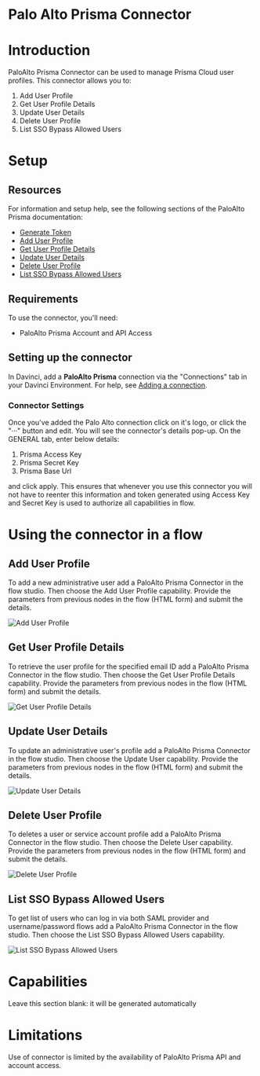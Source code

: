 # Palo Alto Prisma Connector


# Introduction

PaloAlto Prisma Connector can be used to manage Prisma Cloud user profiles. This connector allows you to:

1. Add User Profile
2. Get User Profile Details
3. Update User Details
4. Delete User Profile
5. List SSO Bypass Allowed Users

# Setup

## Resources

For information and setup help, see the following sections of the PaloAlto Prisma documentation:

- [Generate Token](https://api3.prismacloud.io/login)
- [Add User Profile](https://prisma.pan.dev/api/cloud/cspm/user-profile#operation/add-user-v2)
- [Get User Profile Details](https://prisma.pan.dev/api/cloud/cspm/user-profile#operation/get-user-profile-v2)
- [Update User Details](https://prisma.pan.dev/api/cloud/cspm/user-profile#operation/update-profile-v2)
- [Delete User Profile](https://prisma.pan.dev/api/cloud/cspm/user-profile#operation/delete-user)
- [List SSO Bypass Allowed Users](https://prisma.pan.dev/api/cloud/cspm/user-profile#operation/get-sso-bypass-allowed-users)

## Requirements

To use the connector, you'll need:

- PaloAlto Prisma Account and API Access

## Setting up the connector

In Davinci, add a **PaloAlto Prisma** connection via the "Connections" tab in your Davinci Environment. For help, see [Adding a connection](https://docs.google.com/document/d/1Sc9tD5tn9dl79qOWup0k3eKk5hrNVI8lZPAdm8loeiA/edit#).

### Connector Settings

Once you've added the Palo Alto connection click on it's logo, or click the "···" button and edit. You will see the connector's details pop-up. On the GENERAL tab, enter below details:

1. Prisma Access Key
2. Prisma Secret Key
3. Prisma Base Url

and click apply. This ensures that whenever you use this connector you will not have to reenter this information and token generated using Access Key and Secret Key is used to authorize all capabilities in flow.

# Using the connector in a flow

## Add User Profile

To add a new administrative user add a PaloAlto Prisma Connector in the flow studio. Then choose the Add User Profile capability. Provide the parameters from previous nodes in the flow (HTML form) and submit the details.

![Add User Profile](../assets/AddUserProfile.png)

## Get User Profile Details

To retrieve the user profile for the specified email ID add a PaloAlto Prisma Connector in the flow studio. Then choose the Get User Profile Details capability. Provide the parameters from previous nodes in the flow (HTML form) and submit the details.

![Get User Profile Details](../assets/GetUserProfile.png)

## Update User Details

To update an administrative user's profile add a PaloAlto Prisma Connector in the flow studio. Then choose the Update User capability. Provide the parameters from previous nodes in the flow (HTML form) and submit the details.

![Update User Details](../assets/UpdateUserProfile.png)

## Delete User Profile

To deletes a user or service account profile add a PaloAlto Prisma Connector in the flow studio. Then choose the Delete User capability. Provide the parameters from previous nodes in the flow (HTML form) and submit the details.

![Delete User Profile](../assets/DeleteUserProfile.png)

## List SSO Bypass Allowed Users

To get list of users who can log in via both SAML provider and username/password flows add a PaloAlto Prisma Connector in the flow studio. Then choose the List SSO Bypass Allowed Users capability.

![List SSO Bypass Allowed Users](../assets/ListSSOBypassUsers.png)

# Capabilities

Leave this section blank: it will be generated automatically

# Limitations

Use of connector is limited by the availability of PaloAlto Prisma API and account access.
